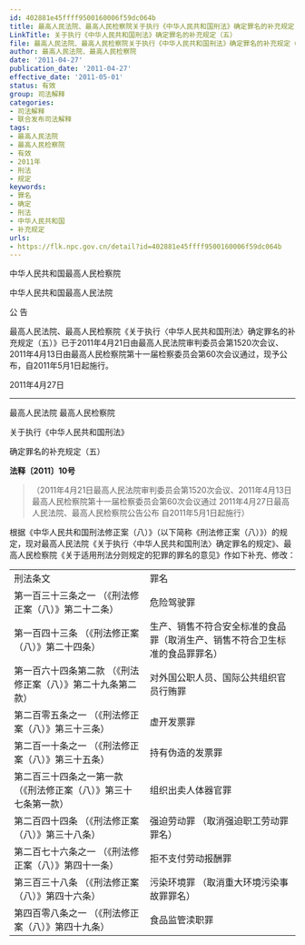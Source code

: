 ```yaml
---
id: 402881e45ffff9500160006f59dc064b
title: 最高人民法院、最高人民检察院关于执行《中华人民共和国刑法》确定罪名的补充规定（五）
LinkTitle: 关于执行《中华人民共和国刑法》确定罪名的补充规定（五）
file: 最高人民法院、最高人民检察院关于执行《中华人民共和国刑法》确定罪名的补充规定（五）_20110427_402881e45ffff9500160006f59dc064b.docx
author: 最高人民法院、最高人民检察院
date: '2011-04-27'
publication_date: '2011-04-27'
effective_date: '2011-05-01'
status: 有效
group: 司法解释
categories:
- 司法解释
- 联合发布司法解释
tags:
- 最高人民法院
- 最高人民检察院
- 有效
- 2011年
- 刑法
- 规定
keywords:
- 罪名
- 确定
- 刑法
- 中华人民共和国
- 补充规定
urls:
- https://flk.npc.gov.cn/detail?id=402881e45ffff9500160006f59dc064b
---
```


中华人民共和国最高人民检察院

中华人民共和国最高人民法院

公 告

最高人民法院、最高人民检察院《关于执行〈中华人民共和国刑法〉确定罪名的补充规定（五）》已于2011年4月21日由最高人民法院审判委员会第1520次会议、2011年4月13日由最高人民检察院第十一届检察委员会第60次会议通过，现予公布，自2011年5月1日起施行。

2011年4月27日

---

最高人民法院 最高人民检察院

关于执行《中华人民共和国刑法》

确定罪名的补充规定（五）

**法释〔2011〕10号**

> （2011年4月21日最高人民法院审判委员会第1520次会议、2011年4月13日最高人民检察院第十一届检察委员会第60次会议通过 2011年4月27日最高人民法院、最高人民检察院公告公布 自2011年5月1日起施行）

根据《中华人民共和国刑法修正案（八）》（以下简称《刑法修正案（八）》）的规定，现对最高人民法院《关于执行〈中华人民共和国刑法〉确定罪名的规定》、最高人民检察院《关于适用刑法分则规定的犯罪的罪名的意见》作如下补充、修改：

|  |  |
| --- | --- |
| 刑法条文 | 罪名 |
| 第一百三十三条之一  （《刑法修正案（八）》第二十二条） | 危险驾驶罪 |
| 第一百四十三条  （《刑法修正案（八）》第二十四条） | 生产、销售不符合安全标准的食品罪（取消生产、销售不符合卫生标准的食品罪罪名） |
| 第一百六十四条第二款  （《刑法修正案（八）》第二十九条第二款） | 对外国公职人员、国际公共组织官员行贿罪 |
| 第二百零五条之一  （《刑法修正案（八）》第三十三条） | 虚开发票罪 |
| 第二百一十条之一  （《刑法修正案（八）》第三十五条） | 持有伪造的发票罪 |
| 第二百三十四条之一第一款  （《刑法修正案（八）》第三十七条第一款） | 组织出卖人体器官罪 |
| 第二百四十四条  （《刑法修正案（八）》第三十八条） | 强迫劳动罪 （取消强迫职工劳动罪罪名） |
| 第二百七十六条之一  （《刑法修正案（八）》第四十一条） | 拒不支付劳动报酬罪 |
| 第三百三十八条  （《刑法修正案（八）》第四十六条） | 污染环境罪 （取消重大环境污染事故罪罪名） |
| 第四百零八条之一  （《刑法修正案（八）》第四十九条） | 食品监管渎职罪 |
